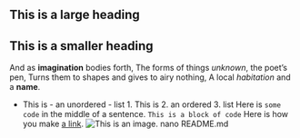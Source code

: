 ## This is a large heading
## This is a smaller heading
And as **imagination** bodies forth, The forms of things *unknown*, the poet’s pen, 
Turns them to shapes and gives to airy nothing, A local *habitation* and a **name**. 
- This is - an unordered - list 1. This is 2. an ordered 3. list Here is `some code` 
in the middle of a sentence. ``` This is a block of code ``` Here is how you make [a 
link](https://www.wikipedia.org/). ![This is an 
image.](https://github.com/yihui/xaringan/releases/download/v0.0.2/karl-moustache.jpg)
nano README.md
